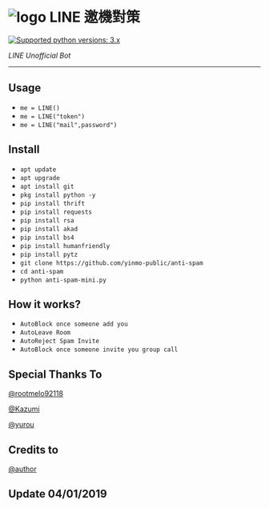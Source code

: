 # ![logo](Line/LINE.png) LINE 邀機對策

 [![Supported python versions: 3.x](https://img.shields.io/badge/python-3.x-green.svg "Supported python versions: 3.x")](https://www.python.org/downloads/) 

*LINE Unofficial Bot* 

----

## Usage

- `me = LINE()`
- `me = LINE("token")`
- `me = LINE("mail",password")`

## Install

- `apt update`
- `apt upgrade`
- `apt install git`
- `pkg install python -y`
- `pip install thrift`
- `pip install requests`
- `pip install rsa`
- `pip install akad`
- `pip install bs4`
- `pip install humanfriendly`
- `pip install pytz`
- `git clone https://github.com/yinmo-public/anti-spam`
- `cd anti-spam`
- `python anti-spam-mini.py`

## How it works?

- `AutoBlock once someone add you`
- `AutoLeave Room`
- `AutoReject Spam Invite`
- `AutoBlock once someone invite you group call`

## Special Thanks To 
[@rootmelo92118](https://github.com/rootmelo92118)

[@Kazumi](https://github.com/KazumiLine)

[@yurou](https://github.com/yurou0312)

## Credits to
[@author](https://line.me/ti/p/3eamxoks_T)

## Update 04/01/2019
